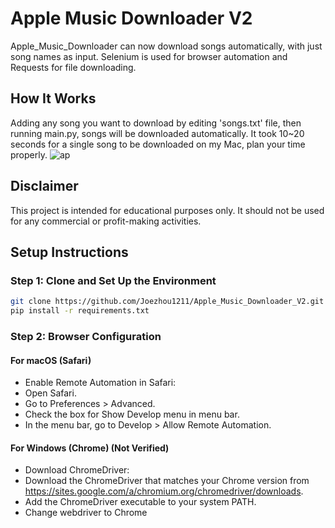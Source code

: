 # Apple Music Downloader V2

Apple_Music_Downloader can now download songs automatically, with just song names as input.
Selenium is used for browser automation and Requests for file downloading.

## How It Works

Adding any song you want to download by editing 'songs.txt' file, then running main.py, songs will be downloaded automatically.
It took 10~20 seconds for a single song to be downloaded on my Mac, plan your time properly.
![ap](https://github.com/Joezhou1211/AppleMusicDownloader_V2/assets/121386280/4479c8d9-f51e-4b50-ab86-62f4efe94d06)

## Disclaimer

This project is intended for educational purposes only. It should not be used for any commercial or profit-making activities.

## Setup Instructions

### Step 1: Clone and Set Up the Environment

```bash
git clone https://github.com/Joezhou1211/Apple_Music_Downloader_V2.git
pip install -r requirements.txt
```

### Step 2: Browser Configuration
#### For macOS (Safari)

- Enable Remote Automation in Safari:
- Open Safari.
- Go to Preferences > Advanced.
- Check the box for Show Develop menu in menu bar.
- In the menu bar, go to Develop > Allow Remote Automation.

#### For Windows (Chrome) (Not Verified)
- Download ChromeDriver:
- Download the ChromeDriver that matches your Chrome version from https://sites.google.com/a/chromium.org/chromedriver/downloads.
- Add the ChromeDriver executable to your system PATH.
- Change webdriver to Chrome


